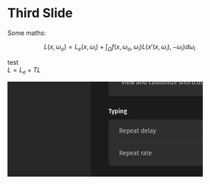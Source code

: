 # Third Slide

Some maths:

$$
L(x, \omega_o) = L_e(x, \omega_i) + \int_\Omega f(x, \omega_o, \omega_i) L(x'(x, \omega_i), -\omega_i) d\omega_i
$$

test\
$L = L_e + TL$

![test](test.png)
